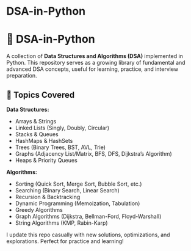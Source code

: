 # DSA-in-Python
# 🚀 DSA-in-Python  

A collection of **Data Structures and Algorithms (DSA)** implemented in Python. This repository serves as a growing library of fundamental and advanced DSA concepts, useful for learning, practice, and interview preparation.  

## 📌 Topics Covered  

**Data Structures:**  
- Arrays & Strings  
- Linked Lists (Singly, Doubly, Circular)  
- Stacks & Queues  
- HashMaps & HashSets  
- Trees (Binary Trees, BST, AVL, Trie)  
- Graphs (Adjacency List/Matrix, BFS, DFS, Dijkstra’s Algorithm)  
- Heaps & Priority Queues  

**Algorithms:**  
- Sorting (Quick Sort, Merge Sort, Bubble Sort, etc.)  
- Searching (Binary Search, Linear Search)  
- Recursion & Backtracking  
- Dynamic Programming (Memoization, Tabulation)  
- Greedy Algorithms  
- Graph Algorithms (Dijkstra, Bellman-Ford, Floyd-Warshall)  
- String Algorithms (KMP, Rabin-Karp)    

I update this repo casually with new solutions, optimizations, and explorations. Perfect for practice and learning! 